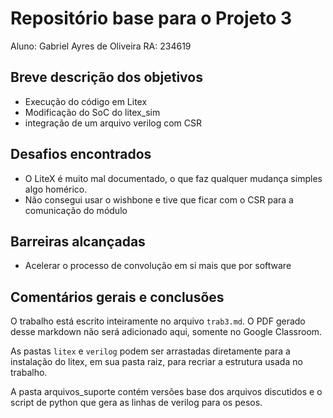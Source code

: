 # Repositório base para o Projeto 3

Aluno: Gabriel Ayres de Oliveira
RA: 234619

## Breve descrição dos objetivos

- Execução do código em Litex
- Modificação do SoC do litex_sim
- integração de um arquivo verilog com CSR

## Desafios encontrados

- O LiteX é muito mal documentado, o que faz qualquer mudança simples algo homérico.
- Não consegui usar o wishbone e tive que ficar com o CSR para a comunicação do módulo

## Barreiras alcançadas

- Acelerar o processo de convolução em si mais que por software

## Comentários gerais e conclusões

O trabalho está escrito inteiramente no arquivo `trab3.md`. O PDF gerado desse markdown não será adicionado aqui, somente no Google Classroom.

As pastas `litex` e `verilog` podem ser arrastadas diretamente para a instalação do litex, em sua pasta raiz, para recriar a estrutura usada no trabalho.

A pasta arquivos_suporte contém versões base dos arquivos discutidos e o script de python que gera as linhas de verilog para os pesos.
